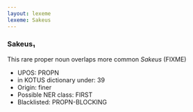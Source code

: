 ```yaml
---
layout: lexeme
lexeme: Sakeus
---
```


###  Sakeus₁

This rare proper noun overlaps more common *Sakeus* (FIXME)
* UPOS:  PROPN
* in KOTUS dictionary under:  39
* Origin:  finer
* Possible NER class:  FIRST
* Blacklisted:  PROPN-BLOCKING

